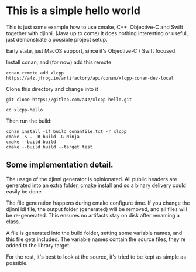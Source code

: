 # This is a simple hello world

This is just some example how to use cmake, C++, Objective-C and Swift together with djinni. (Java up to come)
It does nothing interesting or useful, just demonstrate a possible project setup.

Early state, just MacOS support, since it's Objective-C / Swift focused.

Install conan, and (for now) add this remote:

    conan remote add xlcpp https://a4z.jfrog.io/artifactory/api/conan/xlcpp-conan-dev-local


Clone this directory and change into it

    git clone https://gitlab.com/a4z/xlcpp-hello.git

    cd xlcpp-hello

Then run the build:

    conan install -if build conanfile.txt -r xlcpp
    cmake -S . -B build -G Ninja
    cmake --build build
    cmake --build build --target test


## Some implementation detail.

The usage of the djinni generator is opinionated.
All public headers are generated into an extra folder, cmake install and so a binary delivery could easily be done.

The file generation happens during cmake configure time. If you change the djinni idl file, the output folder (generated) will be removed, and all files will be re-generated. This ensures no artifacts stay on disk after renaming a class.

A file is generated into the build folder, setting some variable names, and this file gets included.
The variable names contain the source files, they re added to the library target.

For the rest, it's best to look at the source, it's tried to be kept as simple as possible.

